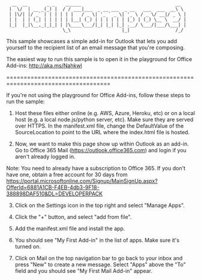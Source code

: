       __  __       _ _    ______                                   __  
     |  \/  | __ _(_) |  / / ___|___  _ __ ___  _ __   ___  ___  __\ \
     | |\/| |/ _` | | | | | |   / _ \| '_ ` _ \| '_ \ / _ \/ __|/ _ \ |
     | |  | | (_| | | | | | |__| (_) | | | | | | |_) | (_) \__ \  __/ |
     |_|  |_|\__,_|_|_| | |\____\___/|_| |_| |_| .__/ \___/|___/\___| |
                         \_\                   |_|                 /_/

This sample showcases a simple add-in for Outlook that lets you add yourself to the recipient list of an email message that you're composing.

The easiest way to run this sample is to open it in the playground for Office Add-ins: http://aka.ms/Nahkwl

====================================================================================

If you're not using the playground for Office Add-ins, follow these steps to run the sample:

1. Host these files either online (e.g. AWS, Azure, Heroku, etc) or on a local host (e.g. a local node.js/python server, etc). Make sure they are served over HTTPS. In the manifest.xml file, change the DefaultValue of the SourceLocation to point to the URL where the index.html file is hosted.

2. Now, we want to make this page show up within Outlook as an add-in. Go to Office 365 Mail (https://outlook.office365.com) and login if you aren't already logged in.

Note: You need to already have a subscription to Office 365. If you don't have one, obtain a free account for 30 days from https://portal.microsoftonline.com/Signup/MainSignUp.aspx?OfferId=6881A1CB-F4EB-4db3-9F18-388898DAF510&DL=DEVELOPERPACK

3. Click on the Settings icon in the top right and select "Manage Apps".

4. Click the "+" button, and select "add from file".

5. Add the manifest.xml file and install the app.

6. You should see "My First Add-in" in the list of apps. Make sure it's turned on.

7. Click on Mail on the top navigation bar to go back to your inbox and press "New" to create a new message. Select "Apps" above the "To" field and you should see "My First Mail Add-in" appear.
